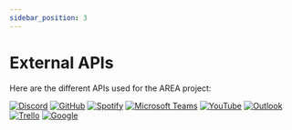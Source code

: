 ```yaml
---
sidebar_position: 3
---
```


# External APIs

Here are the different APIs used for the AREA project:

[![Discord](https://img.shields.io/badge/Discord-7289DA?style=for-the-badge&logo=discord&logoColor=white)](https://discord.com/developers/docs/intro)
[![GitHub](https://img.shields.io/badge/GitHub-181717?style=for-the-badge&logo=github&logoColor=white)](https://developer.github.com/v3/)
[![Spotify](https://img.shields.io/badge/Spotify-1DB954?style=for-the-badge&logo=spotify&logoColor=white)](https://developer.spotify.com/documentation/web-api/)
[![Microsoft Teams](https://img.shields.io/badge/Microsoft%20Teams-6264A7?style=for-the-badge&logo=microsoftteams&logoColor=white)](https://docs.microsoft.com/en-us/microsoftteams/platform/)
[![YouTube](https://img.shields.io/badge/YouTube-FF0000?style=for-the-badge&logo=youtube&logoColor=white)](https://developers.google.com/youtube/v3)
[![Outlook](https://img.shields.io/badge/Outlook-0078D4?style=for-the-badge&logo=microsoftoutlook&logoColor=white)](https://docs.microsoft.com/en-us/outlook/rest/)
[![Trello](https://img.shields.io/badge/Trello-0079BF?style=for-the-badge&logo=trello&logoColor=white)](https://developer.atlassian.com/cloud/trello/rest/)
[![Google](https://img.shields.io/badge/Google-e74c3c?style=for-the-badge&logo=google&logoColor=white)](https://developers.google.com/)
